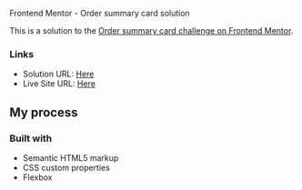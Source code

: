 Frontend Mentor - Order summary card solution

This is a solution to the [Order summary card challenge on Frontend Mentor](https://www.frontendmentor.io/challenges/order-summary-component-QlPmajDUj).

### Links

- Solution URL: [Here](https://github.com/ahmedehab2/Order-component-main)
- Live Site URL: [Here](https://ahmedehab2.github.io/Order-component-main/)

## My process

### Built with

- Semantic HTML5 markup
- CSS custom properties
- Flexbox
